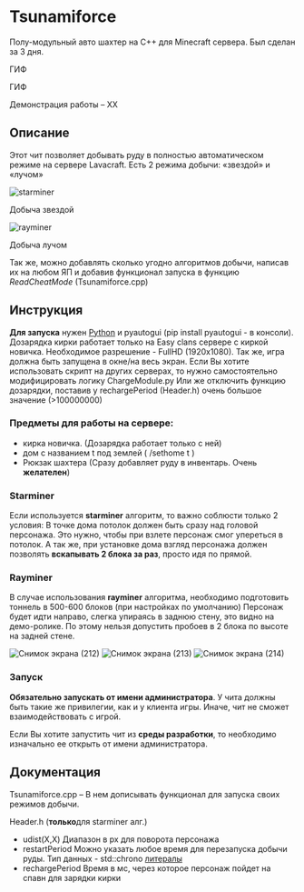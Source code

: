 # Tsunamiforce
Полу-модульный авто шахтер на C++ для Minecraft сервера. Был сделан за 3 дня.

ГИФ

ГИФ

Демонстрация работы – ХХ

## Описание
Этот чит позволяет добывать руду в полностью автоматическом режиме на сервере Lavacraft. Есть 2 режима добычи: «звездой» и «лучом»

![starminer](https://github.com/KachesovVadim/Tsunamiforce/assets/142095950/782360d3-fcc8-44ab-8873-0157aefb522d)

Добыча звездой

![rayminer](https://github.com/KachesovVadim/Tsunamiforce/assets/142095950/b3b04f3f-d5d1-4a65-81a4-5e0a7179de70)

Добыча лучом

Так же, можно добавлять сколько угодно алгоритмов добычи, написав их на любом ЯП и добавив функционал запуска в функцию *ReadCheatMode* (Tsunamiforce.cpp)

## Инструкция
**Для запуска** нужен [Python](https://www.python.org/downloads/) и pyautogui (pip install pyautogui - в консоли). Дозарядка кирки работает только на Easy clans сервере с киркой новичка. Необходимое разрешение - FullHD (1920x1080). Так же, игра должна быть запущена в окне/на весь экран. Если Вы хотите использовать скрипт на других серверах, то нужно самостоятельно модифицировать логику ChargeModule.py Или же отключить функцию дозарядки, поставив у rechargePeriod (Header.h) очень большое значение (>100000000)

### Предметы для работы на сервере: 
- кирка новичка. (Дозарядка работает только с ней)
- дом с названием t под землей ( /sethome t ) 
- Рюкзак шахтера (Сразу добавляет руду в инвентарь. Очень **желателен**)

### Starminer
Если используется **starminer** алгоритм, то важно соблюсти только 2 условия: В точке дома потолок должен быть сразу над головой персонажа. Это нужно, чтобы при взлете персонаж смог упереться в потолок.
А так же, при установке дома взгляд персонажа должен позволять **вскапывать 2 блока за раз**, просто идя по прямой.

### Rayminer 
В случае использования **rayminer** алгоритма, необходимо подготовить тоннель в 500-600 блоков (при настройках по умолчанию) Персонаж будет идти направо, слегка упираясь в заднюю стену, это видно на демо-ролике. По этому нельзя допустить пробоев в 2 блока по высоте на задней стене.

![Снимок экрана (212)](https://github.com/KachesovVadim/Tsunamiforce/assets/142095950/a6463f98-8ac6-46ad-bbd7-4a9ac899e76b)
![Снимок экрана (213)](https://github.com/KachesovVadim/Tsunamiforce/assets/142095950/460e1f32-9405-44a8-bacb-dff75d3ec332)
![Снимок экрана (214)](https://github.com/KachesovVadim/Tsunamiforce/assets/142095950/16fe112c-b8da-436e-9b61-5621b19c52f0)


### Запуск
**Обязательно запускать от имени администратора**. У чита должны быть такие же привилегии, как и у клиента игры. Иначе, чит не сможет взаимодействовать с игрой.

Если Вы хотите запустить чит из **среды разработки**, то необходимо изначально ее открыть от имени администратора.

## Документация 
Tsunamiforce.cpp – В нем дописывать функционал для запуска своих режимов добычи.

Header.h (**только**для starminer алг.)
- udist(X,X) Диапазон в px для поворота персонажа 
- restartPeriod Можно указать любое время для перезапуска добычи руды. Тип данных - std::chrono [литералы](https://en.cppreference.com/w/cpp/symbol_index/chrono_literals)
- rechargePeriod Время в мс, через которое персонаж пойдет на спавн для зарядки кирки


